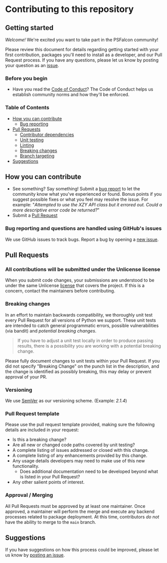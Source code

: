 # Contributing to this repository <!-- omit in toc -->

## Getting started <!-- omit in toc -->
_Welcome!_ We're excited you want to take part in the PSFalcon community! 

Please review this document for details regarding getting started with your first contribution, packages you'll need to install as a developer, and our Pull Request process. If you have any questions, please let us know by
posting your question as an [issue](https://github.com/CrowdStrike/psfalcon/issues/new).

### Before you begin
- Have you read the [Code of Conduct](CODE_OF_CONDUCT.md)? The Code of Conduct helps us establish community norms and how they'll be enforced.

### Table of Contents
- [How you can contribute](#how-you-can-contribute)
    + [Bug reporting](#bug-reporting-and-questions-are-handled-using-githubs-issues)
- [Pull Requests](#pull-requests)
    + [Contributor dependencies](#additional-contributor-package-requirements)
    + [Unit testing](#unit-testing--code-coverage)
    + [Linting](#linting)
    + [Breaking changes](#breaking-changes)
    + [Branch targeting](#branch-targeting)
- [Suggestions](#suggestions)

## How you can contribute
- See something? Say something! Submit a [bug report](https://github.com/CrowdStrike/psfalcon/issues) to let the community know what you've experienced or found. Bonus points if you suggest possible fixes or what you feel may resolve the issue. For example: "_Attempted to use the XZY API class but it errored out. Could a more descriptive error code be returned?_"
- Submit a [Pull Request](#pull-requests)

### Bug reporting and questions are handled using GitHub's issues
We use GitHub issues to track bugs. Report a bug by opening a [new issue](https://github.com/CrowdStrike/psfalcon/issues).

## Pull Requests

### All contributions will be submitted under the Unlicense license
When you submit code changes, your submissions are understood to be under the same Unlicense [license](LICENSE) that covers the project. 
If this is a concern, contact the maintainers before contributing.

### Breaking changes
In an effort to maintain backwards compatibility, we thoroughly unit test every Pull Request for all versions of Python we support. These unit tests are intended to catch general programmatic errors, possible vulnerabilities (via bandit) and _potential breaking changes_. 

> If you have to adjust a unit test locally in order to produce passing results, there is a possibility you are working with a potential breaking change.

Please fully document changes to unit tests within your Pull Request. If you did not specify "Breaking Change" on the punch list in the description, and the change is identified as possibly breaking, this may delay or prevent approval of your PR.

### Versioning
We use [SemVer](https://semver.org/) as our versioning scheme. (Example: _2.1.4_) 

### Pull Request template
Please use the pull request template provided, making sure the following details are included in your request:
+ Is this a breaking change?
+ Are all new or changed code paths covered by unit testing?
+ A complete listing of issues addressed or closed with this change.
+ A complete listing of any enhancements provided by this change.
+ Any usage details developers may need to make use of this new functionality.
    - Does additional documentation need to be developed beyond what is listed in your Pull Request?
+ Any other salient points of interest.

### Approval / Merging
All Pull Requests must be approved by at least one maintainer. Once approved, a maintainer will perform the merge and execute any backend 
processes related to package deployment. At this time, contributors _do not_ have the ability to merge to the `main` branch.

## Suggestions
If you have suggestions on how this process could be improved, please let us know by [posting an issue](https://github.com/CrowdStrike/psfalcon/issues).